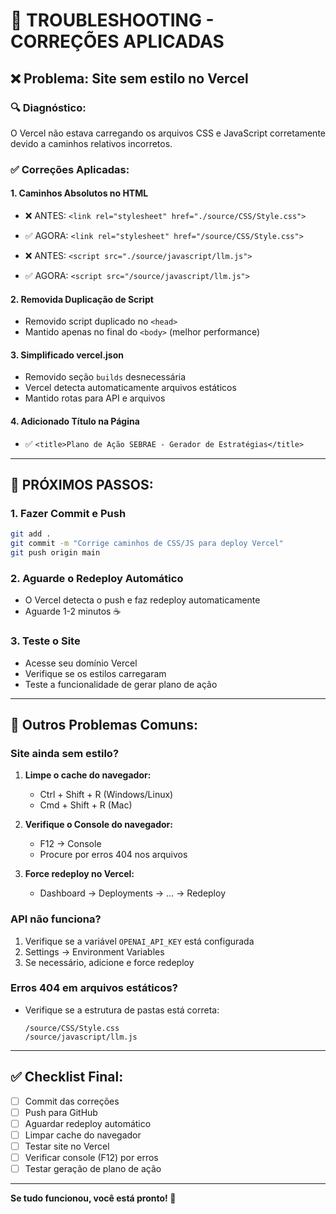 # 🔧 TROUBLESHOOTING - CORREÇÕES APLICADAS

## ❌ Problema: Site sem estilo no Vercel

### 🔍 Diagnóstico:

O Vercel não estava carregando os arquivos CSS e JavaScript corretamente devido a caminhos relativos incorretos.

### ✅ Correções Aplicadas:

#### 1. **Caminhos Absolutos no HTML**

- ❌ ANTES: `<link rel="stylesheet" href="./source/CSS/Style.css">`
- ✅ AGORA: `<link rel="stylesheet" href="/source/CSS/Style.css">`

- ❌ ANTES: `<script src="./source/javascript/llm.js">`
- ✅ AGORA: `<script src="/source/javascript/llm.js">`

#### 2. **Removida Duplicação de Script**

- Removido script duplicado no `<head>`
- Mantido apenas no final do `<body>` (melhor performance)

#### 3. **Simplificado vercel.json**

- Removido seção `builds` desnecessária
- Vercel detecta automaticamente arquivos estáticos
- Mantido rotas para API e arquivos

#### 4. **Adicionado Título na Página**

- ✅ `<title>Plano de Ação SEBRAE - Gerador de Estratégias</title>`

---

## 🚀 PRÓXIMOS PASSOS:

### 1. Fazer Commit e Push

```bash
git add .
git commit -m "Corrige caminhos de CSS/JS para deploy Vercel"
git push origin main
```

### 2. Aguarde o Redeploy Automático

- O Vercel detecta o push e faz redeploy automaticamente
- Aguarde 1-2 minutos ☕

### 3. Teste o Site

- Acesse seu domínio Vercel
- Verifique se os estilos carregaram
- Teste a funcionalidade de gerar plano de ação

---

## 🐛 Outros Problemas Comuns:

### Site ainda sem estilo?

1. **Limpe o cache do navegador:**

   - Ctrl + Shift + R (Windows/Linux)
   - Cmd + Shift + R (Mac)

2. **Verifique o Console do navegador:**

   - F12 → Console
   - Procure por erros 404 nos arquivos

3. **Force redeploy no Vercel:**
   - Dashboard → Deployments → ... → Redeploy

### API não funciona?

1. Verifique se a variável `OPENAI_API_KEY` está configurada
2. Settings → Environment Variables
3. Se necessário, adicione e force redeploy

### Erros 404 em arquivos estáticos?

- Verifique se a estrutura de pastas está correta:
  ```
  /source/CSS/Style.css
  /source/javascript/llm.js
  ```

---

## ✅ Checklist Final:

- [ ] Commit das correções
- [ ] Push para GitHub
- [ ] Aguardar redeploy automático
- [ ] Limpar cache do navegador
- [ ] Testar site no Vercel
- [ ] Verificar console (F12) por erros
- [ ] Testar geração de plano de ação

---

**Se tudo funcionou, você está pronto! 🎉**
